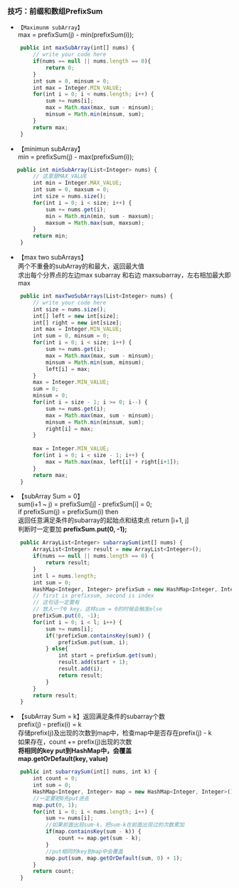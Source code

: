 ### 技巧：前缀和数组PrefixSum <br>
- `【Maximunm subArray】 ` <br>
max = prefixSum(j) - min(prefixSum(i));
```javascript
    public int maxSubArray(int[] nums) {
        // write your code here
        if(nums == null || nums.length == 0){
            return 0;
        }
        int sum = 0, minsum = 0;
        int max = Integer.MIN_VALUE;
        for(int i = 0; i < nums.length; i++) {
            sum += nums[i];
            max = Math.max(max, sum - minsum);
            minsum = Math.min(minsum, sum);
        }
        return max;
    }
```
- 【minimun subArray】<br>
min = prefixSum(j) - max(prefixSum(i));
```javascript
   public int minSubArray(List<Integer> nums) {
        // 这里是MAX_VALUE
        int min = Integer.MAX_VALUE;
        int sum = 0, maxsum = 0;
        int size = nums.size();
        for(int i = 0; i < size; i++) {
            sum += nums.get(i);
            min = Math.min(min, sum - maxsum);
            maxsum = Math.max(sum, maxsum);
        }
        return min;
    }
```
- 【max two subArrays】<br>
两个不重叠的subArray的和最大，返回最大值 <br>
求出每个分界点的左边max subarray 和右边 maxsubarray，左右相加最大即max <br>
```javascript
    public int maxTwoSubArrays(List<Integer> nums) {
        // write your code here
        int size = nums.size();
        int[] left = new int[size];
        int[] right = new int[size];
        int max = Integer.MIN_VALUE;
        int sum = 0, minsum = 0;
        for(int i = 0; i < size; i++) {
            sum += nums.get(i);
            max = Math.max(max, sum - minsum);
            minsum = Math.min(sum, minsum);
            left[i] = max;
        }
        max = Integer.MIN_VALUE;
        sum = 0;
        minsum = 0;
        for(int i = size - 1; i >= 0; i--) {
            sum += nums.get(i);
            max = Math.max(max, sum - minsum);
            minsum = Math.min(minsum, sum);
            right[i] = max;
        }
        
        max = Integer.MIN_VALUE;
        for(int i = 0; i < size - 1; i++) {
            max = Math.max(max, left[i] + right[i+1]);
        }
        return max;
    }
```
- 【subArray Sum = 0】<br>
sum(i+1 ~ j) = prefixSum[j] - prefixSum[i] = 0; <br>
if prefixSum(j) = prefixSum(i) then  <br>
返回任意满足条件的subarray的起始点和结束点 return [i+1, j] <br>
判断时一定要加  **prefixSum.put(0, -1);**
```javascript
    public ArrayList<Integer> subarraySum(int[] nums) {
        ArrayList<Integer> result = new ArrayList<Integer>();
        if(nums == null || nums.length == 0) {
            return result;
        }
        int l = nums.length;
        int sum = 0;
        HashMap<Integer, Integer> prefixSum = new HashMap<Integer, Integer>();
        // first is prefixsum, second is index
        // 这句话一定要有
        // 放入一个0 key，这样sum = 0的时候会触发else
        prefixSum.put(0, -1);
        for(int i = 0; i < l; i++) {
            sum += nums[i];
            if(!prefixSum.containsKey(sum)) {
                prefixSum.put(sum, i);
            } else{
                int start = prefixSum.get(sum);
                result.add(start + 1);
                result.add(i);
                return result;
            }
        }
        return result;
    }
```
- 【subArray Sum = k】返回满足条件的subarray个数 <br>
prefix(j) - prefix(i) = k <br>
存储prefix(j)及出现的次数到map中，检查map中是否存在prefix(j) - k <br>
如果存在，count += prefix(j)出现的次数 <br>
**将相同的key put到HashMap中，会覆盖** <br>
**map.getOrDefault(key, value)**
```javascript
    public int subarraySum(int[] nums, int k) {
        int count = 0;
        int sum = 0;
        HashMap<Integer, Integer> map = new HashMap<Integer, Integer>();
        //一定要把0先put进去
        map.put(0, 1);
        for(int i = 0; i < nums.length; i++) {
            sum += nums[i];
            //如果前面出现sum-k，把sum-k在前面出现过的次数累加
            if(map.containsKey(sum - k)) {
                count += map.get(sum - k);
            }
            //put相同的key到map中会覆盖
            map.put(sum, map.getOrDefault(sum, 0) + 1);
        }
        return count;
    }
```
